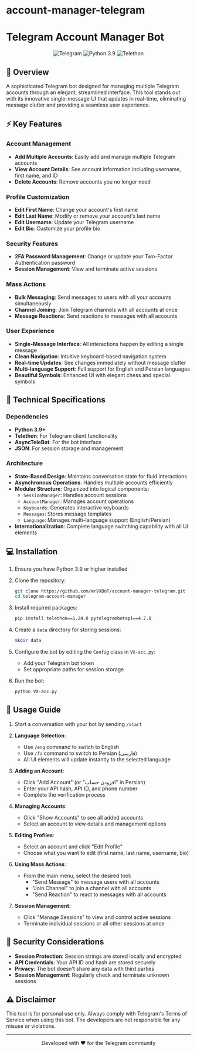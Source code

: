 # account-manager-telegram
# Telegram Account Manager Bot

<div align="center">
  <img src="https://img.shields.io/badge/Telegram-2CA5E0?style=for-the-badge&logo=telegram&logoColor=white" alt="Telegram">
  <img src="https://img.shields.io/badge/Python-3.9-blue?style=for-the-badge&logo=python&logoColor=white" alt="Python 3.9">
  <img src="https://img.shields.io/badge/Telethon-1.24.0-red?style=for-the-badge" alt="Telethon">
</div>

## 📑 Overview

A sophisticated Telegram bot designed for managing multiple Telegram accounts through an elegant, streamlined interface. This tool stands out with its innovative single-message UI that updates in real-time, eliminating message clutter and providing a seamless user experience.

## ⚡ Key Features

### Account Management
- **Add Multiple Accounts**: Easily add and manage multiple Telegram accounts
- **View Account Details**: See account information including username, first name, and ID
- **Delete Accounts**: Remove accounts you no longer need

### Profile Customization
- **Edit First Name**: Change your account's first name
- **Edit Last Name**: Modify or remove your account's last name
- **Edit Username**: Update your Telegram username
- **Edit Bio**: Customize your profile bio

### Security Features
- **2FA Password Management**: Change or update your Two-Factor Authentication password
- **Session Management**: View and terminate active sessions

### Mass Actions
- **Bulk Messaging**: Send messages to users with all your accounts simultaneously
- **Channel Joining**: Join Telegram channels with all accounts at once
- **Message Reactions**: Send reactions to messages with all accounts

### User Experience
- **Single-Message Interface**: All interactions happen by editing a single message
- **Clean Navigation**: Intuitive keyboard-based navigation system
- **Real-time Updates**: See changes immediately without message clutter
- **Multi-language Support**: Full support for English and Persian languages
- **Beautiful Symbols**: Enhanced UI with elegant chess and special symbols

## 🔧 Technical Specifications

### Dependencies
- **Python 3.9+**
- **Telethon**: For Telegram client functionality
- **AsyncTeleBot**: For the bot interface
- **JSON**: For session storage and management

### Architecture
- **State-Based Design**: Maintains conversation state for fluid interactions
- **Asynchronous Operations**: Handles multiple accounts efficiently
- **Modular Structure**: Organized into logical components:
  - `SessionManager`: Handles account sessions
  - `AccountManager`: Manages account operations
  - `Keyboards`: Generates interactive keyboards
  - `Messages`: Stores message templates
  - `Language`: Manages multi-language support (English/Persian)
- **Internationalization**: Complete language switching capability with all UI elements

## 💻 Installation

1. Ensure you have Python 3.9 or higher installed

2. Clone the repository:
   ```bash
   git clone https://github.com/mrVXBoT/account-manager-telegram.git
   cd telegram-account-manager
   ```

3. Install required packages:
   ```bash
   pip install telethon==1.24.0 pytelegrambotapi==4.7.0
   ```

4. Create a `data` directory for storing sessions:
   ```bash
   mkdir data
   ```

6. Configure the bot by editing the `Config` class in `VX-acc.py`:
   - Add your Telegram bot token
   - Set appropriate paths for session storage

7. Run the bot:
   ```bash
   python VX-acc.py
   ```

## 🚀 Usage Guide

1. Start a conversation with your bot by sending `/start`

2. **Language Selection**:
   - Use `/eng` command to switch to English
   - Use `/fa` command to switch to Persian (فارسی)
   - All UI elements will update instantly to the selected language

3. **Adding an Account**:
   - Click "Add Account" (or "افزودن حساب" in Persian)
   - Enter your API hash, API ID, and phone number
   - Complete the verification process

4. **Managing Accounts**:
   - Click "Show Accounts" to see all added accounts
   - Select an account to view details and management options

5. **Editing Profiles**:
   - Select an account and click "Edit Profile"
   - Choose what you want to edit (first name, last name, username, bio)

6. **Using Mass Actions**:
   - From the main menu, select the desired tool:
     - "Send Message" to message users with all accounts
     - "Join Channel" to join a channel with all accounts
     - "Send Reaction" to react to messages with all accounts

7. **Session Management**:
   - Click "Manage Sessions" to view and control active sessions
   - Terminate individual sessions or all other sessions at once

## 🔐 Security Considerations

- **Session Protection**: Session strings are stored locally and encrypted
- **API Credentials**: Your API ID and hash are stored securely
- **Privacy**: The bot doesn't share any data with third parties
- **Session Management**: Regularly check and terminate unknown sessions

## ⚠️ Disclaimer

This tool is for personal use only. Always comply with Telegram's Terms of Service when using this bot. The developers are not responsible for any misuse or violations.

---

<div align="center">
  <p>Developed with ❤️ for the Telegram community</p>
</div>
